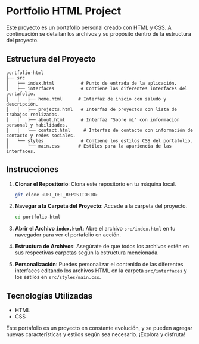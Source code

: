# Portfolio HTML Project

Este proyecto es un portafolio personal creado con HTML y CSS. A continuación se detallan los archivos y su propósito dentro de la estructura del proyecto.

## Estructura del Proyecto

```
portfolio-html
├── src
│   ├── index.html          # Punto de entrada de la aplicación.
│   ├── interfaces          # Contiene las diferentes interfaces del portafolio.
│   │   ├── home.html      # Interfaz de inicio con saludo y descripción.
│   │   ├── projects.html   # Interfaz de proyectos con lista de trabajos realizados.
│   │   ├── about.html      # Interfaz "Sobre mí" con información personal y habilidades.
│   │   └── contact.html     # Interfaz de contacto con información de contacto y redes sociales.
│   └── styles              # Contiene los estilos CSS del portafolio.
│       └── main.css       # Estilos para la apariencia de las interfaces.
```

## Instrucciones

1. **Clonar el Repositorio**: Clona este repositorio en tu máquina local.
   
   ```bash
   git clone <URL_DEL_REPOSITORIO>
   ```

2. **Navegar a la Carpeta del Proyecto**: Accede a la carpeta del proyecto.

   ```bash
   cd portfolio-html
   ```

3. **Abrir el Archivo `index.html`**: Abre el archivo `src/index.html` en tu navegador para ver el portafolio en acción.

4. **Estructura de Archivos**: Asegúrate de que todos los archivos estén en sus respectivas carpetas según la estructura mencionada.

5. **Personalización**: Puedes personalizar el contenido de las diferentes interfaces editando los archivos HTML en la carpeta `src/interfaces` y los estilos en `src/styles/main.css`.

## Tecnologías Utilizadas

- HTML
- CSS

Este portafolio es un proyecto en constante evolución, y se pueden agregar nuevas características y estilos según sea necesario. ¡Explora y disfruta!